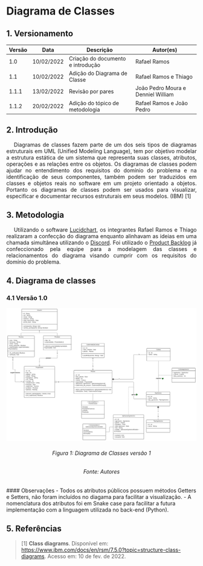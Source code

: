 # Diagrama de Classes

## 1. Versionamento

| Versão | Data       | Descrição                         | Autor(es)                          |
| ------ | ---------- | --------------------------------- | ---------------------------------- |
| 1.0    | 10/02/2022 | Criação do documento e introdução | Rafael Ramos                       |
| 1.1    | 10/02/2022 | Adição do Diagrama de Classe      | Rafael Ramos e Thiago              |
| 1.1.1  | 13/02/2022 | Revisão por pares                 | João Pedro Moura e Denniel William |
| 1.1.2  | 20/02/2022 | Adição do tópico de metodologia   | Rafael Ramos e João Pedro          |

## 2. Introdução

<p align="justify" style="text-indent: 20px">Diagramas de classes fazem parte de um dos seis tipos de diagramas estruturais em UML (Unified Modeling Language), tem por objetivo modelar a estrutura estática de um sistema que representa suas classes, atributos, operações e as relações entre os objetos. Os diagramas de classes podem ajudar no entendimento dos requisitos do domínio do problema e na identificação de seus componentes, também podem ser traduzidos em classes e objetos reais no software em um projeto orientado a objetos. Portanto os diagramas de classes podem ser usados para visualizar, especificar e documentar recursos estruturais em seus modelos. (IBM) [1]</p>

## 3. Metodologia

<p align="justify" style="text-indent: 20px">Utilizando o software <a href="https://www.lucidchart.com/pages/">Lucidchart</a>, os integrantes Rafael Ramos e Thiago realizaram a confecção do diagrama enquanto alinhavam as ideias em uma chamada simultânea utilizando o <a href="https://discord.com/app">Discord</a>. Foi utilizado o <a href="../../agil/product_backlog">Product Backlog</a> já confeccionado pela equipe para a modelagem das classes e relacionamentos do diagrama visando cumprir com os requisitos do domínio do problema.</p>

## 4. Diagrama de classes

### 4.1 Versão 1.0

<img src="../../../assets/modelagem/diagrama_classes.svg" class="zoom"/>
<h6 align = "center">Figura 1: Diagrama de Classes versão 1</h6>
<h6 align = "center">Fonte: Autores</h6>
#### Observações
- Todos os atributos públicos possuem métodos Getters e Setters, não foram incluídos no diagama para facilitar a visualização.
- A nomenclatura dos atributos foi em Snake case para facilitar a futura implementação com a linguagem utilizada no back-end (Python).

## 5. Referências

> [1] **Class diagrams**. Disponível em: <a href="https://www.ibm.com/docs/en/rsm/7.5.0?topic=structure-class-diagrams" target="_blanck">https://www.ibm.com/docs/en/rsm/7.5.0?topic=structure-class-diagrams</a>. Acesso em: 10 de fev. de 2022.
